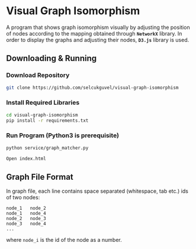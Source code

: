 # Visual Graph Isomorphism

A program that shows graph isomorphism visually by adjusting the position of nodes according to the mapping obtained through **`NetworkX`** library. In order to display the graphs and adjusting their nodes, **`D3.js`** library is used.

## Downloading & Running

### Download Repository

```bash 
git clone https://github.com/selcukguvel/visual-graph-isomorphism
```

### Install Required Libraries

```bash  
cd visual-graph-isomorphism
pip install -r requirements.txt
```

### Run Program (Python3 is prerequisite)

```bash   
python service/graph_matcher.py
```
```bash   
Open index.html
```

## Graph File Format

In graph file, each line contains space separated (whitespace, tab etc.) ids of two nodes:
```
node_1   node_2
node_1   node_4
node_2   node_3
node_3   node_4
...
```
where `node_i` is the id of the node as a number.

